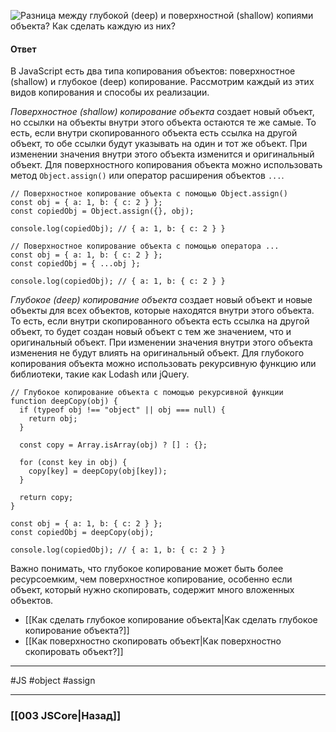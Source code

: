 ![Разница между глубокой (deep) и поверхностной (shallow) копиями объекта? Как сделать каждую из них?](https://youtu.be/nvktMVFM0_M?t=125)

#### Ответ

В JavaScript есть два типа копирования объектов: поверхностное (shallow) и глубокое (deep) копирование. Рассмотрим каждый из этих видов копирования и способы их реализации.

*Поверхностное (shallow) копирование объекта* создает новый объект, но ссылки на объекты внутри этого объекта остаются те же самые. То есть, если внутри скопированного объекта есть ссылка на другой объект, то обе ссылки будут указывать на один и тот же объект. При изменении значения внутри этого объекта изменится и оригинальный объект. Для поверхностного копирования объекта можно использовать метод `Object.assign()` или оператор расширения объектов `...`.

```
// Поверхностное копирование объекта с помощью Object.assign()
const obj = { a: 1, b: { c: 2 } };
const copiedObj = Object.assign({}, obj);

console.log(copiedObj); // { a: 1, b: { c: 2 } }

// Поверхностное копирование объекта с помощью оператора ...
const obj = { a: 1, b: { c: 2 } };
const copiedObj = { ...obj };

console.log(copiedObj); // { a: 1, b: { c: 2 } }
```

*Глубокое (deep) копирование объекта* создает новый объект и новые объекты для всех объектов, которые находятся внутри этого объекта. То есть, если внутри скопированного объекта есть ссылка на другой объект, то будет создан новый объект с тем же значением, что и оригинальный объект. При изменении значения внутри этого объекта изменения не будут влиять на оригинальный объект. 
Для глубокого копирования объекта можно использовать рекурсивную функцию или библиотеки, такие как Lodash или jQuery.

```
// Глубокое копирование объекта с помощью рекурсивной функции
function deepCopy(obj) {
  if (typeof obj !== "object" || obj === null) {
    return obj;
  }

  const copy = Array.isArray(obj) ? [] : {};

  for (const key in obj) {
    copy[key] = deepCopy(obj[key]);
  }

  return copy;
}

const obj = { a: 1, b: { c: 2 } };
const copiedObj = deepCopy(obj);

console.log(copiedObj); // { a: 1, b: { c: 2 } }
```

Важно понимать, что глубокое копирование может быть более ресурсоемким, чем поверхностное копирование, особенно если объект, который нужно скопировать, содержит много вложенных объектов.

* [[Как сделать глубокое копирование объекта|Как сделать глубокое копирование объекта?]]
* [[Как поверхностно скопировать объект|Как поверхностно скопировать объект?]]

___
 #JS #object #assign 

___

### [[003 JSCore|Назад]]